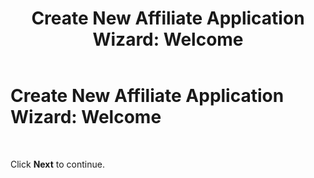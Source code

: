﻿---
title: 'Create New Affiliate Application Wizard: Welcome'
TOCTitle: 'Create New Affiliate Application Wizard: Welcome'
ms:assetid: ebdfabe2-8191-4d12-9293-3f631d79259e
ms:mtpsurl: https://msdn.microsoft.com/en-us/library/Bb743783(v=BTS.80)
ms:contentKeyID: 51533186
ms.date: 08/30/2017
mtps_version: v=BTS.80
f1_keywords:
- bts10.esso.newapp.wizard.welcome
---

# Create New Affiliate Application Wizard: Welcome

 

Click **Next** to continue.

